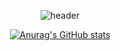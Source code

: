 <div align="center">

![header](https://capsule-render.vercel.app/api?type=rounded&height=300&color=0D1117,161B22&text=DH%20Github&textBg=false)

[![Anurag's GitHub stats](https://github-readme-stats.vercel.app/api?username=pdh0927&hide_title=true&show_icons=true&include_all_commits=true&disable_animations=true&theme=radical)](https://github.com/anuraghazra/github-readme-stats)

</div>
